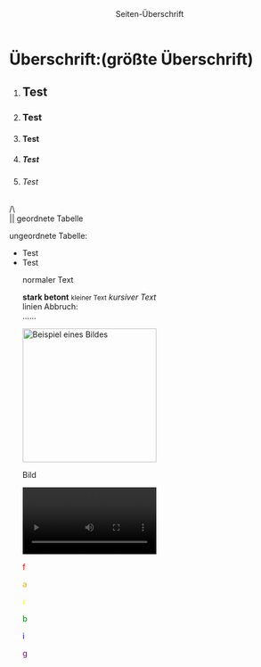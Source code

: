 <html>
     <header>Seiten-Überschrift
     </header>
     <body>
     	<div>
     		<h1>Überschrift:(größte Überschrift)</h1>
     		<ol>
     			<li><h2>Test</h2></li>
     			<li><h3>Test</h3></li>
     			<li><h4>Test</h4></li>
     			<li><h5>Test</h5></li>
     			<li><h6>Test</h6></li>
     		</ol>
     		<p>/\<br>
     		   || geordnete Tabelle</p>
     		<p>ungeordnete Tabelle:
     			<ul>
     				<li>Test</li>
     				<li>Test</li>
            <p>normaler Text</p>
            <p><strong>stark betont</strong>
               <small>kleiner Text</small>
               <em>kursiver Text</em><br>
               linien Abbruch:<br>...... </p>
     		<img src="C:\Users\4iden\OneDrive\Bilder\bild_logo_noir-1.jpg" width="240" lenght="300" alt="Beispiel eines 
                Bildes" controls>
               <a href="https://www.bing.com/images/search?view=detailV2&ccid=PSsvXVTI&id=F625E20FAE7B90613AC1AC190C40E6A5DB849F63&thid=OIP.PSsvXVTIk51G5WGKE6UVlQHaDX&mediaurl=https%3A%2F%2Fbildimmobilier.ca%2Fapp%2Fuploads%2F2022%2F03%2Fbild_logo_noir-1.jpg&exph=334&expw=735&q=bild+wort+bild&simid=608041123480893769&form=IRPRST&ck=ED22DF7BEB082F64B9472E89792F78CA&selectedindex=11&itb=0&ajaxhist=0&ajaxserp=0&cdnurl=https%3A%2F%2Fth.bing.com%2Fth%2Fid%2FR.3d2b2f5d54c8939d46e5618a13a51595%3Frik%3DY5%252bE26XmQAwZrA%26pid%3DImgRaw%26r%3D0&pivotparams=insightsToken%3Dccid_XWkDwsjR*cp_8E536F8D60F48513A16FFB41C654537D*mid_0F8FD603FC1208C59F0A28C9B121A29912FE1E54*simid_608044464964455438*thid_OIP.XWkDwsjRXF8BI8jpGKbdGQHaFj&vt=0&sim=11&iss=VSI"> </a>
               <p>Bild</p>
     		<video width="240" lenght="300" controls autoplay>
     		<source src="C:\Users\4iden\Downloads\1 Minute of Blank Screen (HD 720p).mp4">
     		</video>	
     		<p style="color:red;">f</p><p style="color:orange;">a</p><p style="color:yellow;">r</p><p style="color:green;">b</p><p style="color:blue;">i</p><p style="color:purple;">g</p>

